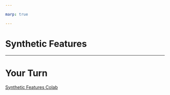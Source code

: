 ```yaml
---

marp: true

---
```


<style>
img[alt~="center"] {
  display: block;
  margin: 0 auto;
}
</style>

# Synthetic Features

---

# Your Turn

[Synthetic Features Colab](https://colab.sandbox.google.com/drive/17sl2Rbsa-yVTNzIBY-PCV8-dw0NuwQ73)
